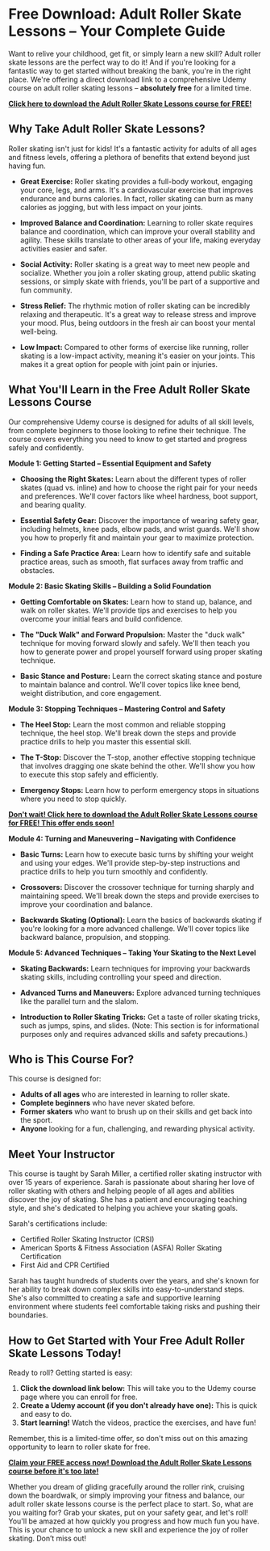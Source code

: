 # Free Download: Adult Roller Skate Lessons – Your Complete Guide

Want to relive your childhood, get fit, or simply learn a new skill? Adult roller skate lessons are the perfect way to do it! And if you're looking for a fantastic way to get started without breaking the bank, you're in the right place. We're offering a direct download link to a comprehensive Udemy course on adult roller skating lessons – **absolutely free** for a limited time.

[**Click here to download the Adult Roller Skate Lessons course for FREE!**](https://udemywork.com/adult-roller-skate-lessons)

## Why Take Adult Roller Skate Lessons?

Roller skating isn't just for kids! It's a fantastic activity for adults of all ages and fitness levels, offering a plethora of benefits that extend beyond just having fun.

*   **Great Exercise:** Roller skating provides a full-body workout, engaging your core, legs, and arms. It's a cardiovascular exercise that improves endurance and burns calories. In fact, roller skating can burn as many calories as jogging, but with less impact on your joints.

*   **Improved Balance and Coordination:** Learning to roller skate requires balance and coordination, which can improve your overall stability and agility. These skills translate to other areas of your life, making everyday activities easier and safer.

*   **Social Activity:** Roller skating is a great way to meet new people and socialize. Whether you join a roller skating group, attend public skating sessions, or simply skate with friends, you'll be part of a supportive and fun community.

*   **Stress Relief:** The rhythmic motion of roller skating can be incredibly relaxing and therapeutic. It's a great way to release stress and improve your mood. Plus, being outdoors in the fresh air can boost your mental well-being.

*   **Low Impact:** Compared to other forms of exercise like running, roller skating is a low-impact activity, meaning it's easier on your joints. This makes it a great option for people with joint pain or injuries.

## What You'll Learn in the Free Adult Roller Skate Lessons Course

Our comprehensive Udemy course is designed for adults of all skill levels, from complete beginners to those looking to refine their technique. The course covers everything you need to know to get started and progress safely and confidently.

**Module 1: Getting Started – Essential Equipment and Safety**

*   **Choosing the Right Skates:** Learn about the different types of roller skates (quad vs. inline) and how to choose the right pair for your needs and preferences. We'll cover factors like wheel hardness, boot support, and bearing quality.

*   **Essential Safety Gear:** Discover the importance of wearing safety gear, including helmets, knee pads, elbow pads, and wrist guards. We'll show you how to properly fit and maintain your gear to maximize protection.

*   **Finding a Safe Practice Area:** Learn how to identify safe and suitable practice areas, such as smooth, flat surfaces away from traffic and obstacles.

**Module 2: Basic Skating Skills – Building a Solid Foundation**

*   **Getting Comfortable on Skates:** Learn how to stand up, balance, and walk on roller skates. We'll provide tips and exercises to help you overcome your initial fears and build confidence.

*   **The "Duck Walk" and Forward Propulsion:** Master the "duck walk" technique for moving forward slowly and safely. We'll then teach you how to generate power and propel yourself forward using proper skating technique.

*   **Basic Stance and Posture:** Learn the correct skating stance and posture to maintain balance and control. We'll cover topics like knee bend, weight distribution, and core engagement.

**Module 3: Stopping Techniques – Mastering Control and Safety**

*   **The Heel Stop:** Learn the most common and reliable stopping technique, the heel stop. We'll break down the steps and provide practice drills to help you master this essential skill.

*   **The T-Stop:** Discover the T-stop, another effective stopping technique that involves dragging one skate behind the other. We'll show you how to execute this stop safely and efficiently.

*   **Emergency Stops:** Learn how to perform emergency stops in situations where you need to stop quickly.

[**Don't wait! Click here to download the Adult Roller Skate Lessons course for FREE! This offer ends soon!**](https://udemywork.com/adult-roller-skate-lessons)

**Module 4: Turning and Maneuvering – Navigating with Confidence**

*   **Basic Turns:** Learn how to execute basic turns by shifting your weight and using your edges. We'll provide step-by-step instructions and practice drills to help you turn smoothly and confidently.

*   **Crossovers:** Discover the crossover technique for turning sharply and maintaining speed. We'll break down the steps and provide exercises to improve your coordination and balance.

*   **Backwards Skating (Optional):** Learn the basics of backwards skating if you're looking for a more advanced challenge. We'll cover topics like backward balance, propulsion, and stopping.

**Module 5: Advanced Techniques – Taking Your Skating to the Next Level**

*   **Skating Backwards:** Learn techniques for improving your backwards skating skills, including controlling your speed and direction.

*   **Advanced Turns and Maneuvers:** Explore advanced turning techniques like the parallel turn and the slalom.

*   **Introduction to Roller Skating Tricks:** Get a taste of roller skating tricks, such as jumps, spins, and slides. (Note: This section is for informational purposes only and requires advanced skills and safety precautions.)

## Who is This Course For?

This course is designed for:

*   **Adults of all ages** who are interested in learning to roller skate.
*   **Complete beginners** who have never skated before.
*   **Former skaters** who want to brush up on their skills and get back into the sport.
*   **Anyone** looking for a fun, challenging, and rewarding physical activity.

## Meet Your Instructor

This course is taught by Sarah Miller, a certified roller skating instructor with over 15 years of experience. Sarah is passionate about sharing her love of roller skating with others and helping people of all ages and abilities discover the joy of skating. She has a patient and encouraging teaching style, and she's dedicated to helping you achieve your skating goals.

Sarah's certifications include:

*   Certified Roller Skating Instructor (CRSI)
*   American Sports & Fitness Association (ASFA) Roller Skating Certification
*   First Aid and CPR Certified

Sarah has taught hundreds of students over the years, and she's known for her ability to break down complex skills into easy-to-understand steps. She's also committed to creating a safe and supportive learning environment where students feel comfortable taking risks and pushing their boundaries.

## How to Get Started with Your Free Adult Roller Skate Lessons Today!

Ready to roll? Getting started is easy:

1.  **Click the download link below:** This will take you to the Udemy course page where you can enroll for free.
2.  **Create a Udemy account (if you don't already have one):** This is quick and easy to do.
3.  **Start learning!** Watch the videos, practice the exercises, and have fun!

Remember, this is a limited-time offer, so don't miss out on this amazing opportunity to learn to roller skate for free.

[**Claim your FREE access now! Download the Adult Roller Skate Lessons course before it's too late!**](https://udemywork.com/adult-roller-skate-lessons)

Whether you dream of gliding gracefully around the roller rink, cruising down the boardwalk, or simply improving your fitness and balance, our adult roller skate lessons course is the perfect place to start. So, what are you waiting for? Grab your skates, put on your safety gear, and let's roll! You'll be amazed at how quickly you progress and how much fun you have. This is your chance to unlock a new skill and experience the joy of roller skating. Don’t miss out!
